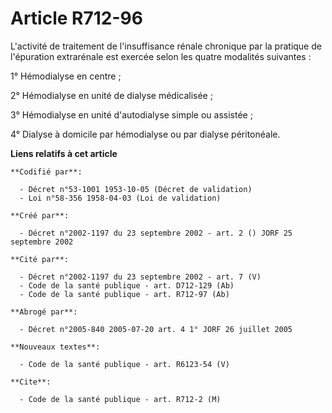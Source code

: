 # Article R712-96

L'activité de traitement de l'insuffisance rénale chronique par la pratique de l'épuration extrarénale est exercée selon les
quatre modalités suivantes :

1° Hémodialyse en centre ;

2° Hémodialyse en unité de dialyse médicalisée ;

3° Hémodialyse en unité d'autodialyse simple ou assistée ;

4° Dialyse à domicile par hémodialyse ou par dialyse péritonéale.

**Liens relatifs à cet article**

	**Codifié par**:

	  - Décret n°53-1001 1953-10-05 (Décret de validation)
	  - Loi n°58-356 1958-04-03 (Loi de validation)

	**Créé par**:

	  - Décret n°2002-1197 du 23 septembre 2002 - art. 2 () JORF 25 septembre 2002

	**Cité par**:

	  - Décret n°2002-1197 du 23 septembre 2002 - art. 7 (V)
	  - Code de la santé publique - art. D712-129 (Ab)
	  - Code de la santé publique - art. R712-97 (Ab)

	**Abrogé par**:

	  - Décret n°2005-840 2005-07-20 art. 4 1° JORF 26 juillet 2005

	**Nouveaux textes**:

	  - Code de la santé publique - art. R6123-54 (V)

	**Cite**:

	  - Code de la santé publique - art. R712-2 (M)
